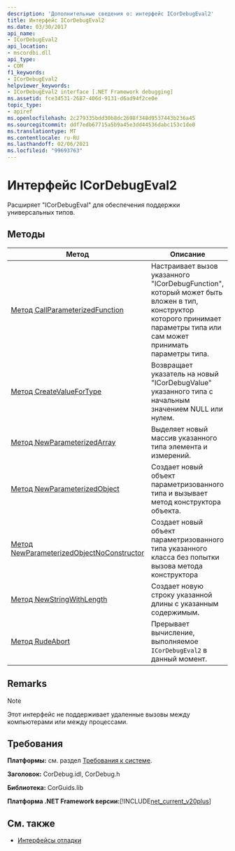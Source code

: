 ```yaml
---
description: 'Дополнительные сведения о: интерфейс ICorDebugEval2'
title: Интерфейс ICorDebugEval2
ms.date: 03/30/2017
api_name:
- ICorDebugEval2
api_location:
- mscordbi.dll
api_type:
- COM
f1_keywords:
- ICorDebugEval2
helpviewer_keywords:
- ICorDebugEval2 interface [.NET Framework debugging]
ms.assetid: fce34531-2687-406d-9131-d6ad94f2ce0e
topic_type:
- apiref
ms.openlocfilehash: 2c279335bdd30b8dc2698f348d9537443b236a45
ms.sourcegitcommit: ddf7edb67715a5b9a45e3dd44536dabc153c1de0
ms.translationtype: MT
ms.contentlocale: ru-RU
ms.lasthandoff: 02/06/2021
ms.locfileid: "99693763"
---
```

# <a name="icordebugeval2-interface"></a>Интерфейс ICorDebugEval2

Расширяет "ICorDebugEval" для обеспечения поддержки универсальных типов.  
  
## <a name="methods"></a>Методы  
  
|Метод|Описание|  
|------------|-----------------|  
|[Метод CallParameterizedFunction](icordebugeval2-callparameterizedfunction-method.md)|Настраивает вызов указанного "ICorDebugFunction", который может быть вложен в тип, конструктор которого принимает параметры типа или сам может принимать параметры типа.|  
|[Метод CreateValueForType](icordebugeval2-createvaluefortype-method.md)|Возвращает указатель на новый "ICorDebugValue" указанного типа с начальным значением NULL или нулем.|  
|[Метод NewParameterizedArray](icordebugeval2-newparameterizedarray-method.md)|Выделяет новый массив указанного типа элемента и измерений.|  
|[Метод NewParameterizedObject](icordebugeval2-newparameterizedobject-method.md)|Создает новый объект параметризованного типа и вызывает метод конструктора объекта.|  
|[Метод NewParameterizedObjectNoConstructor](icordebugeval2-newparameterizedobjectnoconstructor-method.md)|Создает новый объект параметризованного типа указанного класса без попытки вызова метода конструктора|  
|[Метод NewStringWithLength](icordebugeval2-newstringwithlength-method.md)|Создает новую строку указанной длины с указанным содержимым.|  
|[Метод RudeAbort](icordebugeval2-rudeabort-method.md)|Прерывает вычисление, выполняемое `ICorDebugEval2` в данный момент.|  
  
## <a name="remarks"></a>Remarks  
  
> [!NOTE]
> Этот интерфейс не поддерживает удаленные вызовы между компьютерами или между процессами.  
  
## <a name="requirements"></a>Требования  

 **Платформы:** см. раздел [Требования к системе](../../get-started/system-requirements.md).  
  
 **Заголовок:** CorDebug.idl, CorDebug.h  
  
 **Библиотека:** CorGuids.lib  
  
 **Платформа .NET Framework версии:**[!INCLUDE[net_current_v20plus](../../../../includes/net-current-v20plus-md.md)]  
  
## <a name="see-also"></a>См. также

- [Интерфейсы отладки](debugging-interfaces.md)
